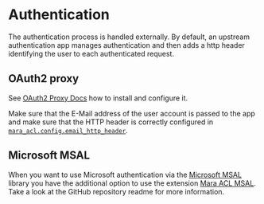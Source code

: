 Authentication
==============

The authentication process is handled externally. By default, an upstream authentication app manages authentication and then adds a http header identifying the user to each authenticated request.

OAuth2 proxy
------------

See [OAuth2 Proxy Docs](https://oauth2-proxy.github.io/oauth2-proxy/docs/) how to install and configure it.

Make sure that the E-Mail address of the user account is passed to the app and make sure that the HTTP header is correctly configured in [`mara_acl.config.email_http_header`](config.rst).

Microsoft MSAL
--------------

When you want to use Microsoft authentication via the [Microsoft MSAL](https://docs.microsoft.com/en-us/azure/active-directory/develop/msal-overview) library you have the additional option to use the extension [Mara ACL MSAL](https://github.com/leo-schick/mara-acl-msal). Take a look at the GitHub repository readme for more information.
